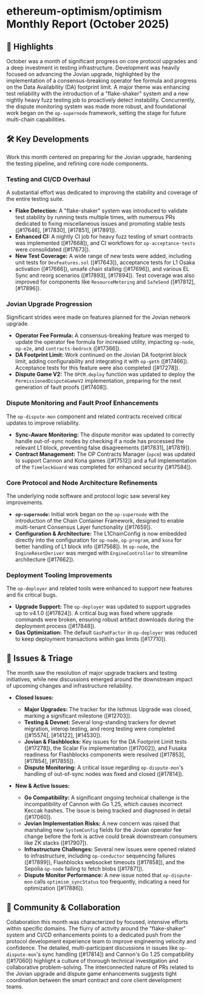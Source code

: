 # ethereum-optimism/optimism Monthly Report (October 2025)

## 🚀 Highlights
October was a month of significant progress on core protocol upgrades and a deep investment in testing infrastructure. Development was heavily focused on advancing the Jovian upgrade, highlighted by the implementation of a consensus-breaking operator fee formula and progress on the Data Availability (DA) footprint limit. A major theme was enhancing test reliability with the introduction of a "flake-shaker" system and a new nightly heavy fuzz testing job to proactively detect instability. Concurrently, the dispute monitoring system was made more robust, and foundational work began on the `op-supernode` framework, setting the stage for future multi-chain capabilities.

## 🛠️ Key Developments
Work this month centered on preparing for the Jovian upgrade, hardening the testing pipeline, and refining core node components.

### Testing and CI/CD Overhaul
A substantial effort was dedicated to improving the stability and coverage of the entire testing suite.
- **Flake Detection:** A "flake-shaker" system was introduced to validate test stability by running tests multiple times, with numerous PRs dedicated to fixing miscellaneous issues and promoting stable tests ([#17646], [#17830], [#17851], [#17891]).
- **Enhanced CI:** A nightly CI job for heavy fuzz testing of smart contracts was implemented ([#17668]), and CI workflows for `op-acceptance-tests` were consolidated ([#17673]).
- **New Test Coverage:** A wide range of new tests were added, including unit tests for `DevFeatures.sol` ([#17643]), acceptance tests for L1 Osaka activation ([#17666]), unsafe chain stalling ([#17696]), and various EL Sync and reorg scenarios ([#17893], [#17894]). Test coverage was also improved for components like `ResourceMetering` and `SafeSend` ([#17812], [#17896]).

### Jovian Upgrade Progression
Significant strides were made on features planned for the Jovian network upgrade.
- **Operator Fee Formula:** A consensus-breaking feature was merged to update the operator fee formula for increased utility, impacting `op-node`, `op-e2e`, and `contracts-bedrock` ([#17366]).
- **DA Footprint Limit:** Work continued on the Jovian DA footprint block limit, adding configurability and integrating it with `op-geth` ([#17466]). Acceptance tests for this feature were also completed ([#17278]).
- **Dispute Game V2:** The `OPCM.deploy` function was updated to deploy the `PermissionedDisputeGameV2` implementation, preparing for the next generation of fault proofs ([#17408]).

### Dispute Monitoring and Fault Proof Enhancements
The `op-dispute-mon` component and related contracts received critical updates to improve reliability.
- **Sync-Aware Monitoring:** The dispute monitor was updated to correctly handle out-of-sync nodes by checking if a node has processed the relevant L1 block, preventing false disagreements ([#17831], [#17819]).
- **Contract Management:** The OP Contracts Manager (`opcm`) was updated to support Cannon and Kona games ([#17512]) and a full implementation of the `TimelockGuard` was completed for enhanced security ([#17584]).

### Core Protocol and Node Architecture Refinements
The underlying node software and protocol logic saw several key improvements.
- **`op-supernode`:** Initial work began on the `op-supernode` with the introduction of the Chain Container Framework, designed to enable multi-tenant Consensus Layer functionality ([#17659]).
- **Configuration & Architecture:** The L1ChainConfig is now embedded directly into the configuration for `op-node`, `op-program`, and `kona` for better handling of L1 block info ([#17568]). In `op-node`, the `EngineResetDeriver` was merged with `EngineController` to streamline architecture ([#17662]).

### Deployment Tooling Improvements
The `op-deployer` and related tools were enhanced to support new features and fix critical bugs.
- **Upgrade Support:** The `op-deployer` was updated to support upgrades up to v4.1.0 ([#17824]). A critical bug was fixed where upgrade commands were broken, ensuring robust artifact downloads during the deployment process ([#17848]).
- **Gas Optimization:** The default `GasPadFactor` in `op-deployer` was reduced to keep deployment transactions within gas limits ([#17710]).

## 🐛 Issues & Triage
The month saw the resolution of major upgrade trackers and testing initiatives, while new discussions emerged around the downstream impact of upcoming changes and infrastructure reliability.

- **Closed Issues:**
  - **Major Upgrades:** The tracker for the Isthmus Upgrade was closed, marking a significant milestone ([#12703]).
  - **Testing & Devnet:** Several long-standing trackers for devnet migration, interop testing, and reorg testing were completed ([#15574], [#14122], [#14530]).
  - **Jovian & Flashblocks:** Key issues for the DA Footprint Limit tests ([#17278]), the Scalar Fix implementation ([#17002]), and Fusaka readiness for Flashblocks components were resolved ([#17853], [#17854], [#17855]).
  - **Dispute Monitoring:** A critical issue regarding `op-dispute-mon`'s handling of out-of-sync nodes was fixed and closed ([#17814]).

- **New & Active Issues:**
  - **Go Compatibility:** A significant ongoing technical challenge is the incompatibility of Cannon with Go 1.25, which causes incorrect Keccak hashes. The issue is being tracked and diagnosed in detail ([#17060]).
  - **Jovian Implementation Risks:** A new concern was raised that marshaling new `SystemConfig` fields for the Jovian operator fee change before the fork is active could break downstream consumers like ZK stacks ([#17907]).
  - **Infrastructure Challenges:** Several new issues were opened related to infrastructure, including `op-conductor` sequencing failures ([#17899]), Flashblocks websocket timeouts ([#17858]), and the Sepolia `op-node` failing to fetch blobs ([#17871]).
  - **Dispute Monitor Performance:** A new issue noted that `op-dispute-mon` calls `optimism_syncStatus` too frequently, indicating a need for optimization ([#17886]).

## 💬 Community & Collaboration
Collaboration this month was characterized by focused, intensive efforts within specific domains. The flurry of activity around the "flake-shaker" system and CI/CD enhancements points to a dedicated push from the protocol development experience team to improve engineering velocity and confidence. The detailed, multi-participant discussions in issues like `op-dispute-mon`'s sync handling ([#17814]) and Cannon's Go 1.25 compatibility ([#17060]) highlight a culture of thorough technical investigation and collaborative problem-solving. The interconnected nature of PRs related to the Jovian upgrade and dispute game enhancements suggests tight coordination between the smart contract and core client development teams.